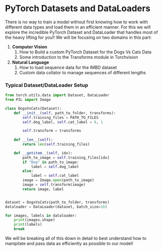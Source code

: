 # PyTorch Datasets and DataLoaders

There is no way to train a model without first knowing how to work with different data types and load them in an 
efficient manner. For this we will explore the incredible PyTorch Dataset and DataLoader that handles most of the heavy lifting for you!!
We will be focusing on two domains in this part:

1) **Computer Vision** 
   1) How to Build a custom PyTorch Dataset for the Dogs Vs Cats Data 
   2) Some introduction to the Transforms module in Torchvision 
2) **Natural Language** 
   1) How to load sequence data for the IMBD dataset
   2) Custom data collator to manage sequences of different lengths

### Typical Dataset/DataLoader Setup
```python
from torch.utils.data import Dataset, DataLoader
from PIL import Image

class DogsVsCats(Dataset):
    def __init__(self, path_to_folder, transforms):
        self.training_files = PATH_TO_FILES 
        self.dog_label, self.cat_label = 0, 1 

        self.transform = transforms 
        
    def __len__(self):
        return len(self.training_files)

    def __getitem__(self, idx):
        path_to_image = self.training_files[idx] 
        if "Dog" in path_to_image: 
            label = self.dog_label
        else:
            label = self.cat_label 
        image = Image.open(path_to_image) 
        image = self.transform(image) 
        return image, label 


dataset = DogsVsCats(path_to_folder, transforms)
dataloader = DataLoader(dataset, batch_size=16)

for images, labels in dataloader:
    print(images.shape)
    print(labels)
    break
```
We will be breaking all of this down in detail to best understand how to manipilate and pass data
as efficiently as possible to our model!